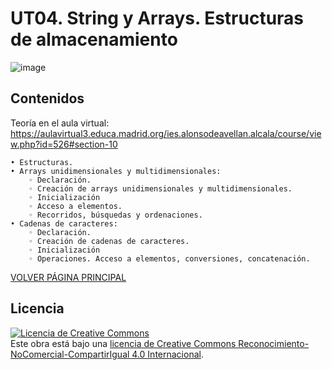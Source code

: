 # UT04. String y Arrays. Estructuras de almacenamiento

![image](https://github.com/profeMelola/Programacion-04-2023-24/assets/91023374/eb753e10-7450-4889-8504-1eabfcd0e9a4)

## Contenidos

Teoría en el aula virtual: 
https://aulavirtual3.educa.madrid.org/ies.alonsodeavellan.alcala/course/view.php?id=526#section-10


    • Estructuras.
    • Arrays unidimensionales y multidimensionales:
        ◦ Declaración.
        ◦ Creación de arrays unidimensionales y multidimensionales.
        ◦ Inicialización
        ◦ Acceso a elementos.
        ◦ Recorridos, búsquedas y ordenaciones.
    • Cadenas de caracteres:
        ◦ Declaración.
        ◦ Creación de cadenas de caracteres.
        ◦ Inicialización
        ◦ Operaciones. Acceso a elementos, conversiones, concatenación.



[VOLVER PÁGINA PRINCIPAL](https://github.com/profeMelola/Programacion-00-2023-24)

## Licencia

<a rel="license" href="http://creativecommons.org/licenses/by-nc-sa/4.0/"><img alt="Licencia de Creative Commons" style="border-width:0" src="https://i.creativecommons.org/l/by-nc-sa/4.0/88x31.png" /></a><br />Este obra está bajo una <a rel="license" href="http://creativecommons.org/licenses/by-nc-sa/4.0/">licencia de Creative Commons Reconocimiento-NoComercial-CompartirIgual 4.0 Internacional</a>.


